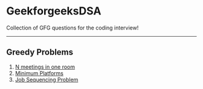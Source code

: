 # GeekforgeeksDSA
Collection of GFG questions for the coding interview!

-------------------------------------------------------------

## Greedy Problems
1. [N meetings in one room](https://github.com/manojsonje/GeekforgeeksDSA/blob/main/Greedy/NmeetingIn1Room.java)
2. [Minimum Platforms](https://github.com/manojsonje/GeekforgeeksDSA/blob/main/Greedy/NmeetingIn1Room.java)
3. [Job Sequencing Problem](https://github.com/manojsonje/GeekforgeeksDSA/blob/main/Greedy/NmeetingIn1Room.java)
